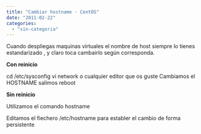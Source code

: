 ```yaml
---
title: "Cambiar hostname - CentOS"
date: "2011-02-22"
categories: 
  - "sin-categoria"
---
```


Cuando despliegas maquinas virtuales el nombre de host siempre lo tienes estandarizado , y claro toca cambairlo según corresponda.

**Con reinicio**

cd /etc/sysconfig vi network o cualquier editor que os guste Cambiamos el HOSTNAME salimos reboot

**Sin reinicio**

Utilizamos el comando hostname

Editamos el fiechero /etc/hostname para establer el cambio de forma persistente
